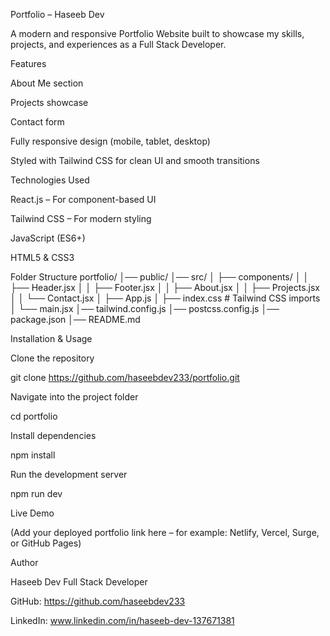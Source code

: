 Portfolio – Haseeb Dev

A modern and responsive Portfolio Website built to showcase my skills, projects, and experiences as a Full Stack Developer.

Features

About Me section

Projects showcase

Contact form

Fully responsive design (mobile, tablet, desktop)

Styled with Tailwind CSS for clean UI and smooth transitions

Technologies Used

React.js – For component-based UI

Tailwind CSS – For modern styling

JavaScript (ES6+)

HTML5 & CSS3

Folder Structure
portfolio/
│── public/
│── src/
│   ├── components/
│   │   ├── Header.jsx
│   │   ├── Footer.jsx
│   │   ├── About.jsx
│   │   ├── Projects.jsx
│   │   └── Contact.jsx
│   ├── App.js
│   ├── index.css  # Tailwind CSS imports
│   └── main.jsx
│── tailwind.config.js
│── postcss.config.js
│── package.json
│── README.md

Installation & Usage

Clone the repository

git clone https://github.com/haseebdev233/portfolio.git


Navigate into the project folder

cd portfolio


Install dependencies

npm install


Run the development server

npm run dev

Live Demo

(Add your deployed portfolio link here – for example: Netlify, Vercel, Surge, or GitHub Pages)

Author

Haseeb Dev
Full Stack Developer

GitHub: https://github.com/haseebdev233

LinkedIn: www.linkedin.com/in/haseeb-dev-137671381
